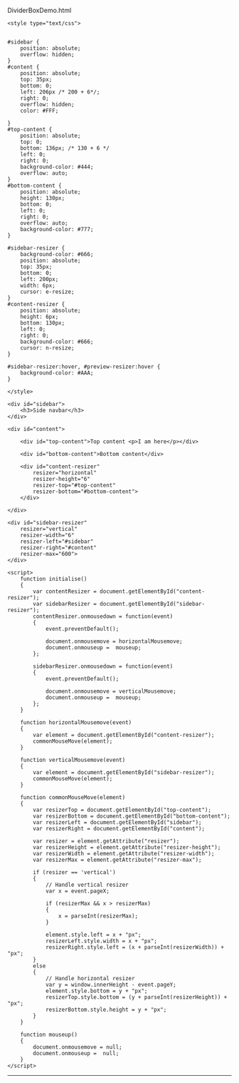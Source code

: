 DividerBoxDemo.html


<!DOCTYPE html>
<html lang="en">
<head>
	<meta charset="utf-8" />
	<title>CSS3 tooltip</title>
	
	<style type="text/css">
	

	#sidebar {
		position: absolute;
		overflow: hidden;
	}
	#content {
		position: absolute;
		top: 35px;
		bottom: 0;
		left: 206px /* 200 + 6*/;
		right: 0;
		overflow: hidden;
		color: #FFF;
		
	}
	#top-content {
		position: absolute;
		top: 0;
		bottom: 136px; /* 130 + 6 */
		left: 0;
		right: 0;
		background-color: #444;
		overflow: auto;
	}
	#bottom-content {
		position: absolute;
		height: 130px;
		bottom: 0;
		left: 0;
		right: 0;
		overflow: auto;
		background-color: #777;
	}

	#sidebar-resizer {
		background-color: #666;
		position: absolute;
		top: 35px;
		bottom: 0;
		left: 200px;
		width: 6px;
		cursor: e-resize;
	}
	#content-resizer {
		position: absolute;
		height: 6px;
		bottom: 130px;
		left: 0;
		right: 0;
		background-color: #666;
		cursor: n-resize;
	}

	#sidebar-resizer:hover, #preview-resizer:hover {
		background-color: #AAA;
	}
		
	</style>
	
	
</head>
<body onload = "initialise()">
  
  	<div id="sidebar">
  		<h3>Side navbar</h3>
  	</div>
  
  	<div id="content">

  		<div id="top-content">Top content <p>I am here</p></div>
  
  		<div id="bottom-content">Bottom content</div>
  
  		<div id="content-resizer" 
  			resizer="horizontal" 
  			resizer-height="6" 
  			resizer-top="#top-content" 
  			resizer-bottom="#bottom-content">
  		</div>
  
  	</div>
  
  	<div id="sidebar-resizer" 
  		resizer="vertical" 
  		resizer-width="6" 
  		resizer-left="#sidebar" 
  		resizer-right="#content"
  		resizer-max="600">
  	</div>
	
	<script>
		function initialise() 
		{
			var contentResizer = document.getElementById("content-resizer");
			var sidebarResizer = document.getElementById("sidebar-resizer");
			contentResizer.onmousedown = function(event)
			{
				event.preventDefault();

				document.onmousemove = horizontalMousemove;
				document.onmouseup =  mouseup;
			};
			
			sidebarResizer.onmousedown = function(event)
			{
				event.preventDefault();

				document.onmousemove = verticalMousemove;
				document.onmouseup =  mouseup;
			};
		}

		function horizontalMousemove(event) 
		{
			var element = document.getElementById("content-resizer");
			commonMouseMove(element);
		}
		
		function verticalMousemove(event) 
		{
			var element = document.getElementById("sidebar-resizer");
			commonMouseMove(element);
		}
		
		function commonMouseMove(element)
		{
			var resizerTop = document.getElementById("top-content");
			var resizerBottom = document.getElementById("bottom-content");
			var resizerLeft = document.getElementById("sidebar");
			var resizerRight = document.getElementById("content");
		
			var resizer = element.getAttribute("resizer");
			var resizerHeight = element.getAttribute("resizer-height");
			var resizerWidth = element.getAttribute("resizer-width");
			var resizerMax = element.getAttribute("resizer-max");
			
			if (resizer == 'vertical') 
			{
				// Handle vertical resizer
				var x = event.pageX;

				if (resizerMax && x > resizerMax) 
				{
					x = parseInt(resizerMax);
				}
				
				element.style.left = x + "px";
				resizerLeft.style.width = x + "px";
				resizerRight.style.left = (x + parseInt(resizerWidth)) + "px";
			} 
			else 
			{
				// Handle horizontal resizer
				var y = window.innerHeight - event.pageY;
				element.style.bottom = y + "px";
				resizerTop.style.bottom = (y + parseInt(resizerHeight)) + "px";
				resizerBottom.style.height = y + "px";
			}
		}

		function mouseup() 
		{
			document.onmousemove = null;
			document.onmouseup =  null;
		}
	</script>


</body>
</html>

---------------------------------------------------------------------------------------------------------------------------------------------------------------

<!DOCTYPE HTML>
<html>
    <head>
        <!-- HBox and VBox layouts have been implementated with many libraries/toolkits on
            different platforms and languages (like ExtJS,QT,GTK,.NET...).
            This tries to achieve the same but with CSS only.

            Supported browsers: IE 10+, Safari 6.1, Latest FF, Chrome -->
        <style type="text/css">
            html, body {
                margin: 0;
                height: 100%;
            }
        </style>
        <style>
            /*Stack child items vertically*/
            .vbox {
                display: -webkit-flex;
                display: -ms-flexbox;
                display: flex;
            
                /*Align children vetically*/
                -webkit-flex-direction: column;
                -ms-flex-direction: column;
                flex-direction: column;
            
                -webkit-align-content: flex-start;
                -ms-flex-line-pack: start;
                align-content: flex-start;
            }
            /*Stack child items horizontally*/
            .hbox {
                display: -webkit-flex;
                display: -ms-flexbox;
                display: flex;
            
                /*Align children horizontally*/
                -webkit-flex-direction: row;
                -ms-flex-direction: row;
                flex-direction: row;
            
                -webkit-align-content: flex-start;
                -ms-flex-line-pack: start;
                align-content: flex-start;
            }
            /*Stretch item along parent's main-axis*/
            .flex {
                -webkit-flex: 1;
                -ms-flex: 1;
                flex: 1;
            }
            /*Stretch item along parent's cross-axis*/
            .stretch {
                align-self: stretch;
            }
            
            /*Stack child items to the main-axis start*/
            .main-start {
                -webkit-justify-content: flex-start;
                -ms-flex-pack: flex-start;
                justify-content: flex-start;
            }
            /*Stack child items to the cross-axis start*/
            .cross-start {
                -webkit-align-items: flex-start;
                -ms-flex-align: flex-start;
                align-items: flex-start;
            }
            /*Stack child items to the main-axis center*/
            .main-center {
                -webkit-justify-content: center;
                -ms-flex-pack: center;
                justify-content: center;
            }
            /*Stack child items to the cross-axis center*/
            .cross-center {
                -webkit-align-items: center;
                -ms-flex-align: center;
                align-items: center;
            }
            /*Stack child items to the main-axis end.*/
            .main-end {
                -webkit-justify-content: flex-end;
                -ms-flex-pack: end;
                justify-content: flex-end;
            }
            /*Stack child items to the cross-axis end.*/
            .cross-end {
                -webkit-align-items: end;
                -ms-flex-align: end;
                align-items: end;
            }
            /*Stretch child items along the cross-axis*/
            .cross-stretch {
                -webkit-align-items: stretch;
                -ms-flex-align: stretch;
                align-items: stretch;
            }
            
            /*Wrap items to next line on main-axis*/
            .wrap {
                -webkit-flex-wrap: wrap;
                -ms-flex-wrap: wrap;
                flex-wrap: wrap;
            }
        </style>
    </head>
    <body class="vbox" style="height: 100%; width: 100%;">
        <div>Hello 1</div>
        <div class="flex hbox main-center cross-center wrap">
            <div>Hello 2.1</div>
            <div>Hello 2.2</div>
            <div>Hello 2.3</div>
        </div>
        <div>Hello 3</div>
    </body>
</html>

-----------------------------------------------------------------------------------------------------------

<!DOCTYPE HTML>
<html>
    <head>
        <!-- HBox and VBox layouts have been implementated with many libraries/toolkits on
            different platforms and languages (like ExtJS,QT,GTK,.NET...).
            This tries to achieve the same but with CSS only.

            Supported browsers: IE 10+, Safari 6.1, Latest FF, Chrome -->
        <style type="text/css">
            html, body {
                margin: 0;
                height: 100%;
            }
        </style>
        <style>
            /*Stack child items vertically*/
            .vbox {
                display: -webkit-flex;
                display: -ms-flexbox;
                display: flex;
            
                /*Align children vetically*/
                -webkit-flex-direction: column;
                -ms-flex-direction: column;
                flex-direction: column;
            
                -webkit-align-content: flex-start;
                -ms-flex-line-pack: start;
                align-content: flex-start;
            }
               #content-resizer {
		height: 6px;
		bottom: 100%;
		background-color: #666;
		cursor: n-resize;
	}
            
        </style>
    </head>
    <body>
        <div class="vbox">
            <div>Hello 2.1</div>
            <div id="content-resizer"></div>
            <div>Hello 2.2</div>
            <div id="content-resizer"></div>
            <div>Hello 2.3</div>
        </div>
    </body>
</html>

https://gist.github.com/Munawwar/7926618

---------------------------------------------------------------------------------------------------------------------------------------

<!-- http://cdn.tutsplus.com/net/uploads/legacy/015_Accordion/accordion-final.html -->

<html xmlns="http://www.w3.org/1999/xhtml">
<head>
	<script type="text/javascript" src="https://www.google.com/jsapi"></script>
<style>

.panel
{
	background: #eee;
	/*margin: 5px;*/
	padding: 0px 0px 0px;
	border: 1px solid #999;	
}

.accordion-toggle
{
	display: flex;
	position: relative; /* required for effect */
	z-index: 10;		/* required for effect */
	background: #fefffa;
	background-position: bottom;
	color: #000000;   
	cursor: pointer;
	/*margin-bottom: 1px;*/
	padding: 9px 14px 6px 14px;
}

.accordion-toggle:hover
{
	/*background-color: #0000FF;*/
	border-top: 1px solid #a06b55;
}

.accordion-toggle-active
{
	/*background-color: #0000FF;*/
	border-bottom: 1px solid #5d5852;
}

.accordion-title
{
	  
}

.accordion-content
{
	overflow: auto;	/* required for effect */
	background: #fefffa;
	padding: 0;
	color: #000000;
}

.accordion-content p
{
	margin: 9px 24px 6px 24px;
}

.arrow-up 
{
	width:0;
    height:0;
	border-bottom:9px solid #ff0000;
    border-left:5px solid transparent;
    border-right:5px solid transparent;
}

.arrow-down 
{
	width: 0; 
	height: 0; 
	border-top: 9px solid #ff0000;
	border-left: 5px solid transparent;
	border-right: 5px solid transparent;
}

.arrow-right 
{
	width: 0; 
	height: 0; 
	border-left: 9px solid #ff0000;
	border-top: 5px solid transparent;
	border-bottom: 5px solid transparent;
}

.arrow-left 
{
	width: 0; 
	height: 0; 
	border-right:9px solid #ff0000;
	border-top: 5px solid transparent;
	border-bottom: 5px solid transparent;
}

</style>
</head>
<body onload="initialise('divAccordion');">
	<script>
		var objAccordion = [
		      {title:'You are on track to receive <span style="color:red;font-weight:bold;">2000</span>$ per year during retirement. It is <span style="color:red;font-weight:bold;">below</span> than your peers',content:"#divContent1"},
		      {title:'Your 401k ROI which is <span style="color:red;font-weight:bold;">below</span> than your peers',content:"#divContent2"},
		      {title:'Your current 401k balance which is <span style="color:red;font-weight:bold;">below</span> than your peers',content:"#divContent3"},
		      {title:'Your contributions which is <span style="color:red;font-weight:bold;">more</span> than your peers',content:"#divContent4"}
		 ];
		
		var ANIMATION_INTERVAL = 10;
		var animationRequired = false;
		
		var parentClass = "panel";
		var toggleClass = "accordion-toggle";
        var toggleActive = "accordion-toggle-active";
		var titleClass = "accordion-title";
        var contentClass = "accordion-content";
		var arrowClose = "arrow-right";
		var arrowOpen = "arrow-down";
		
		var __parentContainer = null;
		var __contentMaxHeight = 0;
		
		var __currentTitleClicked = null;
		var __isAnimating = false;
		var __currentTitleHeight = 0;
		var __animationIntervalId = 0;
		
        
        function initialise(parentContainerID)
        {
        	if(parentContainerID && objAccordion && objAccordion.length > 0)
        	{
        		__parentContainer = getElement(parentContainerID);
        		if(__parentContainer)
        		{
        			for(var count = 0;count < objAccordion.length;count++)
            		{
            			var item = 	objAccordion[count];
            			if(item && item["title"] && item["content"])
            			{
            				var divParent = createContainer(item["title"],item["content"]);
							__parentContainer.appendChild(divParent);
            			}
            		}
					setContentMaxHeight();
            		closeAllContainers();        			
        		}
        	}
        }
        
        function createContainer(title,contentID)
        {
			var divParent = document.createElement("div");
			addClass(divParent,parentClass);
        	var divTitle = document.createElement("div");
        	addClass(divTitle,toggleClass);
			var divArrow = document.createElement("div");
			addClass(divArrow,arrowOpen);
			divTitle.appendChild(divArrow);
			var divText = document.createElement("div");
			addClass(divText,titleClass);
			divText.style.paddingLeft = "1.5%";
			divText.style.fontWeight = "bold";
			divText.style.width = "100%";
			divText.innerHTML = title;
			divTitle.appendChild(divText);
        	divTitle.addEventListener("click", titleClickHandler);
			divArrow.addEventListener("click", titleClickHandler);
			divText.addEventListener("click", titleClickHandler);
        	var divContent;
        	var copyContentID = "";
        	if(contentID && contentID.charAt("#"))
        	{
        		copyContentID = contentID.substring(1);
        	}
        	else
        	{
        		copyContentID = contentID;
        	}
        	var divCopyContent = getElement(copyContentID);
        	if(divCopyContent)
        	{
        		divContent = divCopyContent.cloneNode(true);
        		divCopyContent.parentNode.removeChild(divCopyContent);
        	}
        	else
        	{
        		divContent = document.createElement("div");
        		divContent.setAttribute("id",copyContentID);
        	}
        	addClass(divContent,contentClass);
        	divParent.appendChild(divTitle);
        	divParent.appendChild(divContent);
			
			return divParent;
        }
        
        function titleClickHandler(event)
        {
        	if(event && event.target)
        	{
        		var divTitle = event.target;
				if(!hasClass(divTitle,toggleClass))
				{
					divTitle = divTitle.parentNode;
				}
				if(divTitle && hasClass(divTitle,toggleClass))
				{
					event.stopImmediatePropagation();
					var titles = getAllTitles();
					var contents = getAllContents();
					var count;
					for (count = 0; count < titles.length; count++) 
					{
						var divTitleInner = titles[count];
						if(divTitleInner == divTitle)
						{
							var divContent = contents[count];
							if(divContent)
							{
								if(hasClass(divTitle, toggleActive)) 
								{
									if(animationRequired)
									{
										animate(divTitle,divContent,false);
									}
									else
									{
										closeContainer(divTitle,divContent);
									}
								}
								else
								{
									if(animationRequired)
									{
										closeAllContainers();
										animate(divTitle,divContent,true);
									}
									else
									{
										closeAllContainers();
										openContainer(divTitle,divContent);
									}
								}
								break;
							}
						}
					}
				}
        	}
        }
		
		function closeAllContainers()
		{
			if(__parentContainer)
			{
				var titles = getAllTitles();
				var contents = getAllContents();
			    var count;
			    for (count = 0; count < titles.length; count++) 
			    {
			        var divTitle = titles[count];
			        var divContent = contents[count];
			        if(divTitle && divContent)
			        {
			        	closeContainer(divTitle,divContent);
			        }
			    }
			}
		}
		
		function setContentMaxHeight() 
		{
			var contents = getAllContents();
			var count;
			for(var count = 0; count < contents.length; count++) 
			{
				if(contents[count].offsetHeight > __contentMaxHeight) 
				{
					__contentMaxHeight = contents[count].offsetHeight;
				}
			}
		}
		
		function getAllTitles()
		{
			var arrTitles = getAllTitlesOrContents("title");
			return arrTitles;
		}
		
		function getAllContents()
		{
			var arrContents = getAllTitlesOrContents("content");
			return arrContents;
		}
		
		function getAllTitlesOrContents(type)
		{
			var arrTitleContent = null;
			if(__parentContainer)
			{
				var parentDivs = __parentContainer.getElementsByClassName(parentClass);
				if(parentDivs)
				{
					var count;
					arrTitleContent = new Array();
					for (count = 0; count < parentDivs.length; count++) 
					{
						 var divParent = parentDivs[count];
						 if(divParent)
						 {
							if(type === "title")
							{
								arrTitleContent.push(divParent.getElementsByClassName(toggleClass)[0]);
							}
							else
							{
								arrTitleContent.push(divParent.getElementsByClassName(contentClass)[0]);
							}
						 }
					}
				}
			}
			return arrTitleContent;
		}
		
		function openContainer(divTitle,divContent)
		{
			 if(divTitle && divContent)
			 {
				if(divTitle.getElementsByClassName(arrowClose) && divTitle.getElementsByClassName(arrowClose).length > 0)
				{
					var divArrow = divTitle.getElementsByClassName(arrowClose)[0];
					removeClass(divArrow,arrowClose);
					addClass(divArrow,arrowOpen);
				}
				addClass(divTitle, toggleActive);
				divContent.style.display = "block";
				if(__contentMaxHeight > 0)
				{
					divContent.style.height = __contentMaxHeight + "px";
				}
				renderChart(divTitle,divContent);
			 }
		}
		
		function closeContainer(divTitle,divContent)
		{
			if(divTitle && divContent)
			{
				if(divTitle.getElementsByClassName(arrowOpen) && divTitle.getElementsByClassName(arrowOpen).length > 0)
				{
					var divArrow = divTitle.getElementsByClassName(arrowOpen)[0];
					removeClass(divArrow,arrowOpen);
					addClass(divArrow,arrowClose);
				}
				removeClass(divTitle, toggleActive);
				divContent.style.display = "none";
				divContent.style.height = "0px";
			}
		}
		
		function onClick(divTitleID,divContentID)
		{
			var divTitle = getElement(divTitleID);
			var divContent = getElement(divContentID);
			 if(hasClass(divTitle, toggleActive)) 
			 {
				 closeContainer(divTitle,divContent);
		     }
			 else
			 {
				 openContainer(divTitle,divContent);
			 }
		}
		
		function animate(divTitle,divContent,isOpening)
		{
		   if(!__isAnimating)
		   {
			   __isAnimating = true;
			   if(isOpening)
			   {
					__currentTitleHeight = 0;
					divContent.style.display = "block";
					__animationIntervalId = setInterval(function(){animateOpening(divTitle,divContent)}, ANIMATION_INTERVAL);
			   }
			   else
			   {
					__currentTitleHeight = __contentMaxHeight;
					__animationIntervalId = setInterval(function(){animateClosing(divTitle,divContent)}, ANIMATION_INTERVAL);
			   }
		   }
		}
		
		function animateOpening(divTitle,divContent)
		{
		   if(__currentTitleHeight >= __contentMaxHeight)
		   {
			  __isAnimating = false;
			  __currentTitleHeight = 0;
			  openContainer(divTitle,divContent);
			  clearInterval(__animationIntervalId);
		   }
		   else
		   {
			  __currentTitleHeight += ANIMATION_INTERVAL;
			  if(__currentTitleHeight > __contentMaxHeight)
			  {
				 __currentTitleHeight = __contentMaxHeight;
			  }
			  divContent.style.height = __currentTitleHeight + "px";
		   }
		}

		function animateClosing(divTitle,divContent)
		{
		   if(__currentTitleHeight <= 0)
		   {
			  __isAnimating = false;
			  __currentTitleHeight = 0;
			  closeContainer(divTitle,divContent);
			  clearInterval(__animationIntervalId);
		   }
		   else
		   {
			  __currentTitleHeight -= ANIMATION_INTERVAL;
			  if(__currentTitleHeight < 0)
			  {
				 __currentTitleHeight = 0;
			  }
			  divContent.style.height = __currentTitleHeight + 'px';
		   }
		}
		
		function getElement(i)
		{
			return document.getElementById(i);
		}
		
		function hasClass(ele, cls) 
		{
		    return ele.className.match(new RegExp('(\\s|^)' + cls + '(\\s|$)'));
		}
		function addClass(ele, cls) 
		{
		    if (!hasClass(ele, cls)) ele.className += " " + cls;
		}
		function removeClass(ele, cls) 
		{
		    if (hasClass(ele, cls)) 
		    {
		        var reg = new RegExp('(\\s|^)' + cls + '(\\s|$)');
		        ele.className = ele.className.replace(reg, ' ');
		    }
		}
	
	</script>
	
	<script type="text/javascript">
	google.load('visualization', '1.1', {packages: ['corechart']});
    google.setOnLoadCallback(drawChart);
	
    var dataRecieve;
    var optionsRecieve;
    var hasRecieveChartRendered = false;
    
    var viewRateOfInterest;
    var optionsRateOfInterest;
    var hasRateOfInterestChartRendered = false;
    function drawChart() 
    {
      dataRecieve = new google.visualization.DataTable();
      dataRecieve.addColumn('number', 'Age');
      dataRecieve.addColumn('number', '7% Annual Return');
      dataRecieve.addColumn('number', '5% Orignal Return');
      dataRecieve.addColumn('number', '2% Annual Fees');

      var arrData = getAmount(30,67,100000,7,5,2);
      dataRecieve.addRows(arrData);

      optionsRecieve = 
      {
           title: 'The Power of Compounding - How fees eat away at your retirement',
           height:350,
           width:'70%',
           series: 
           {
               0: { color: 'blue' },
               1: { color: 'yellow' },
               2: { color: 'red' }
           },
           hAxis: 
           {
              title: 'Age'
           },
           vAxis: 
           {
              title: 'Amount (in USD)'
           }
      };
      
      //*************************************************************************************************//
       var dataRateOfInterest = google.visualization.arrayToDataTable([
                            ["Owner", "Rate Of Interest", { role: "style" } ],
                            ["You", 7, "blue"],
                            ["Average", 9, "Red"]
                          ]);

         viewRateOfInterest = new google.visualization.DataView(dataRateOfInterest);
         /*viewRateOfInterest.setColumns([0, 1,
                          { calc: "stringify",
                            sourceColumn: 1,
                            type: "string",
                            role: "annotation" },
                          2]); */

           optionsRateOfInterest = 
           {
             title: "Rate Of Interest Comparison",
             width: '100%',
             height: 350,
             bar: {groupWidth: "20%"},
             legend: { position: "right" }
           };
      
      
    }
    
    function getAmount(startAge,endAge,startingBalance,rateOfIdealReturn,rateOfActualReturn,rateOfAnnualFees)
    {
    	var retArray = new Array();
    	var yearsToBeCalculated = endAge - startAge;
    	var totalAmountIdeal = startingBalance;
    	var totalAmountActual = startingBalance;
    	var totalAmountFees = startingBalance;
    	var count;
    	for(count = 1;count <= yearsToBeCalculated;count++)
    	{
    		totalAmountIdeal += (rateOfIdealReturn/100) * totalAmountIdeal;
    		totalAmountActual += (rateOfActualReturn/100) * totalAmountActual;
    		totalAmountFees += (rateOfAnnualFees/100) * totalAmountFees;
    		retArray[count - 1] = [count + startAge,totalAmountIdeal,totalAmountActual,totalAmountFees]; 
    	}
    	return retArray;
    }
    
    
    function renderChart(divTitle,divContent)
    {
    	if(divContent)
    	{
    		if(divContent.getAttribute("id") === "divContent1")
    		{
    			if(!hasRecieveChartRendered)
    	    	{
    	    		hasRecieveChartRendered = true;
    	    		var chart = new google.visualization.LineChart(document.getElementById('divContent1Child'));
    	            chart.draw(dataRecieve, optionsRecieve);
    	    	}
    		}
    		else if(divContent.getAttribute("id") === "divContent2")
    		{
    			if(!hasRateOfInterestChartRendered)
    	    	{
    				hasRateOfInterestChartRendered = true;
    	    		var chart = new google.visualization.ColumnChart(document.getElementById("divContent2Child"));
    	    	    chart.draw(viewRateOfInterest, optionsRateOfInterest);
    	    	}
    		}
    	}
    }
      
		</script>
	<div id="divAccordion">
	</div>
	<div id="divContent1" style="width: 100%; height: 400px;">
		<div id="divContent1Child" style="padding-top: 10px;padding-left: 10px;">
		</div>
	</div>
	<div id="divContent2" style="width: 100%; height: 400px;">
		<div id="divContent2Child" style="padding-top: 10px;padding-left: 10px;">
		</div>
	</div>
	<div id="divContent3">
		<div id="divContent3Child" style="padding-top: 10px;padding-left: 10px;">
		</div>
	</div>
	<div id="divContent4">
		<div id="divContent4Child" style="padding-top: 10px;padding-left: 10px;">
		</div>
	</div>
</body>
</html>
